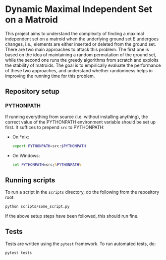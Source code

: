  # Dynamic Maximal Independent Set on a Matroid

This project aims to understand the complexity of finding a maximal independent set on a matroid when the underlying ground 
set E undergoes changes, i.e., elements are either inserted or deleted from the ground set. 
There are two main approaches to attack this problem. The first one is based on the idea of maintaining a random permutation of the ground set, while the second one runs the greedy algorithms from scratch and exploits the stability of matroids. 
The goal is to empirically evaluate the performance of these two approaches, and understand whether randomness helps in improving the running time for this problem.

## Repository setup

### PYTHONPATH

If running everything from source (i.e. without installing anything), the correct value of the PYTHONPATH environment variable should be set up first.
It suffices to prepend `src` to PYTHONPATH:

- On *nix:
    ```bash
    export PYTHONPATH=src:$PYTHONPATH
    ```
- On Windows:
    ```cmd
    set PYTHONPATH=src;%PYTHONPATH%
    ```
  

## Running scripts

To run a script in the `scripts` directory, do the following from the repository root:

```bash
python scripts/some_script.py
```

If the above setup steps have been followed, this should run fine.


## Tests

Tests are written using the `pytest` framework.
To run automated tests, do:
```bash
pytest tests
```


